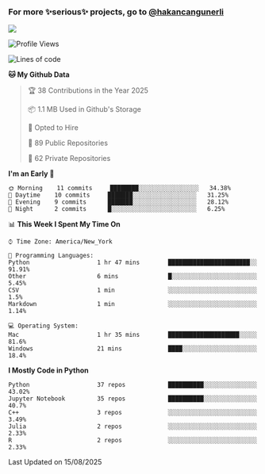 ### For more ✨serious✨ projects, go to [@hakancangunerli](https://github.com/hakancangunerli)

![](https://github-readme-stats.vercel.app/api/top-langs/?username=johngunerli&layout=compact&hide=jupyter%20notebook,tex,html,shell,CSS,Ruby,Makefile,EmberScript,MATLAB,C&langs_count=6&exclude_repo=2015-csharp,gt_code,gsu_code,uga_code,uga_robotics)

<!--START_SECTION:waka-->
![Profile Views](http://img.shields.io/badge/Profile%20Views-0-blue)

![Lines of code](https://img.shields.io/badge/From%20Hello%20World%20I%27ve%20Written-481076%20lines%20of%20code-blue)

**🐱 My Github Data** 

> 🏆 38 Contributions in the Year 2025
 > 
> 📦 1.1 MB Used in Github's Storage 
 > 
> 💼 Opted to Hire
 > 
> 📜 89 Public Repositories 
 > 
> 🔑 62 Private Repositories  
 > 
**I'm an Early 🐤** 

```text
🌞 Morning    11 commits     ████████░░░░░░░░░░░░░░░░░   34.38% 
🌆 Daytime    10 commits     ███████░░░░░░░░░░░░░░░░░░   31.25% 
🌃 Evening    9 commits      ███████░░░░░░░░░░░░░░░░░░   28.12% 
🌙 Night      2 commits      █░░░░░░░░░░░░░░░░░░░░░░░░   6.25%

```


📊 **This Week I Spent My Time On** 

```text
⌚︎ Time Zone: America/New_York

💬 Programming Languages: 
Python                   1 hr 47 mins        ███████████████████████░░   91.91% 
Other                    6 mins              █░░░░░░░░░░░░░░░░░░░░░░░░   5.45% 
CSV                      1 min               ░░░░░░░░░░░░░░░░░░░░░░░░░   1.5% 
Markdown                 1 min               ░░░░░░░░░░░░░░░░░░░░░░░░░   1.14%

💻 Operating System: 
Mac                      1 hr 35 mins        ████████████████████░░░░░   81.6% 
Windows                  21 mins             ████░░░░░░░░░░░░░░░░░░░░░   18.4%

```

**I Mostly Code in Python** 

```text
Python                   37 repos            ██████████░░░░░░░░░░░░░░░   43.02% 
Jupyter Notebook         35 repos            ██████████░░░░░░░░░░░░░░░   40.7% 
C++                      3 repos             ░░░░░░░░░░░░░░░░░░░░░░░░░   3.49% 
Julia                    2 repos             ░░░░░░░░░░░░░░░░░░░░░░░░░   2.33% 
R                        2 repos             ░░░░░░░░░░░░░░░░░░░░░░░░░   2.33%

```



 Last Updated on 15/08/2025
<!--END_SECTION:waka-->


